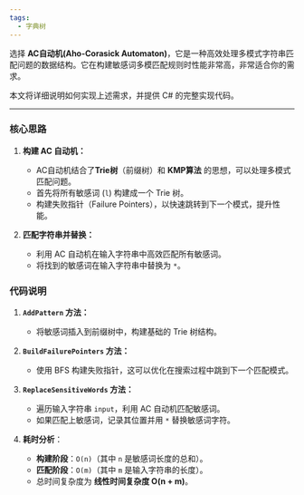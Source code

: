 ```yaml
---
tags:
  - 字典树
---
```

选择 **AC自动机(Aho-Corasick Automaton)**，它是一种高效处理多模式字符串匹配问题的数据结构。它在构建敏感词多模匹配规则时性能非常高，非常适合你的需求。

本文将详细说明如何实现上述需求，并提供 C# 的完整实现代码。

---

### 核心思路

1. **构建 AC 自动机：**
    
    - AC自动机结合了**Trie树**（前缀树）和 **KMP算法** 的思想，可以处理多模式匹配问题。
    - 首先将所有敏感词 (`l`) 构建成一个 Trie 树。
    - 构建失败指针（Failure Pointers），以快速跳转到下一个模式，提升性能。
2. **匹配字符串并替换：**
    
    - 利用 AC 自动机在输入字符串中高效匹配所有敏感词。
    - 将找到的敏感词在输入字符串中替换为 `*`。
  ### 代码说明

1. **`AddPattern` 方法：**
    
    - 将敏感词插入到前缀树中，构建基础的 Trie 树结构。
2. **`BuildFailurePointers` 方法：**
    
    - 使用 BFS 构建失败指针，这可以优化在搜索过程中跳到下一个匹配模式。
3. **`ReplaceSensitiveWords` 方法：**
    
    - 遍历输入字符串 `input`，利用 AC 自动机匹配敏感词。
    - 如果匹配上敏感词，记录其位置并用 `*` 替换敏感词字符。
4. **耗时分析**：
    
    - **构建阶段**：`O(n)`（其中 `n` 是敏感词长度的总和）。
    - **匹配阶段**：`O(m)`（其中 `m` 是输入字符串的长度）。
    - 总时间复杂度为 **线性时间复杂度 O(n + m)**。